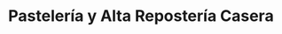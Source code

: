 ---
title: "Pastelería y Alta Repostería Casera"
url: /isla-mujeres/pasteleria-y-alta-reposteria-casera/
shop: pastelería
---
